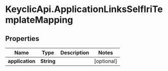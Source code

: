 # KeyclicApi.ApplicationLinksSelfIriTemplateMapping

## Properties
Name | Type | Description | Notes
------------ | ------------- | ------------- | -------------
**application** | **String** |  | [optional] 


